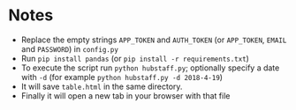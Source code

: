 # Notes
* Replace the empty strings `APP_TOKEN` and `AUTH_TOKEN` (or `APP_TOKEN`, `EMAIL` and `PASSWORD`) in `config.py`
* Run `pip install pandas` (or `pip install -r requirements.txt`)
* To execute the script run `python hubstaff.py`; optionally specify a date with `-d` (for example `python hubstaff.py -d 2018-4-19`)
* It will save `table.html` in the same directory.
* Finally it will open a new tab in your browser with that file
